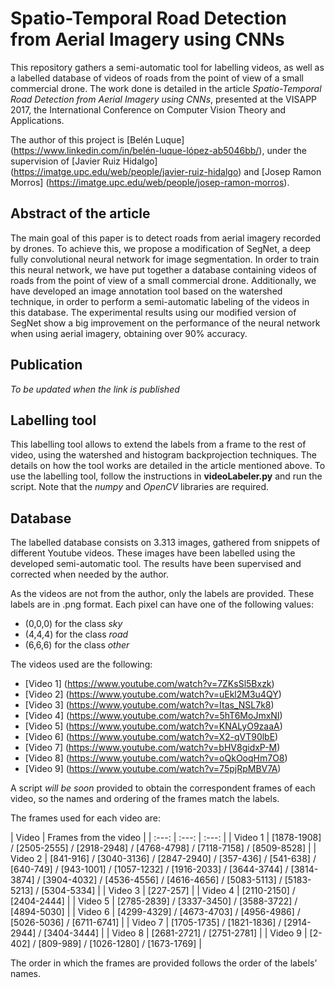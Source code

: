 # Spatio-Temporal Road Detection from Aerial Imagery using CNNs

This repository gathers a semi-automatic tool for labelling videos, as well as a labelled database of videos of roads from the point of view of a small commercial drone. The work done is detailed in the article _Spatio-Temporal Road Detection from Aerial Imagery using CNNs_, presented at the VISAPP 2017, the International Conference on Computer Vision Theory and Applications.

The author of this project is [Belén Luque] (https://www.linkedin.com/in/belén-luque-lópez-ab5046bb/), under the supervision of [Javier Ruiz Hidalgo] (https://imatge.upc.edu/web/people/javier-ruiz-hidalgo) and [Josep Ramon Morros] (https://imatge.upc.edu/web/people/josep-ramon-morros).

## Abstract of the article

The main goal of this paper is to detect roads from aerial imagery recorded by drones. To achieve this, we propose a modification of SegNet, a deep fully convolutional neural network for image segmentation. In order to train this neural network, we have put together a database containing videos of roads from the point of view of a small commercial drone. Additionally, we have developed an image annotation tool based on the watershed technique, in order to perform a semi-automatic labeling of the videos in this database. The experimental results using our modified version of SegNet show a big improvement on the performance of the neural network when using aerial imagery, obtaining over 90% accuracy.

## Publication

_To be updated when the link is published_

## Labelling tool

This labelling tool allows to extend the labels from a frame to the rest of video, using the watershed and histogram backprojection techniques. The details on how the tool works are detailed in the article mentioned above. To use the labelling tool, follow the instructions in **videoLabeler.py** and run the script. Note that the _numpy_ and _OpenCV_ libraries are required.

## Database

The labelled database consists on 3.313 images, gathered from snippets of different Youtube videos. These images have been labelled using the developed semi-automatic tool. The results have been supervised and corrected when needed by the author.

As the videos are not from the author, only the labels are provided. These labels are in .png format. Each pixel can have one of the following values:
* (0,0,0) for the class _sky_
* (4,4,4) for the class _road_
* (6,6,6) for the class _other_

The videos used are the following:
* [Video 1] (https://www.youtube.com/watch?v=7ZKsSl5Bxzk)
* [Video 2] (https://www.youtube.com/watch?v=uEkl2M3u4QY)
* [Video 3] (https://www.youtube.com/watch?v=Itas_NSL7k8)
* [Video 4] (https://www.youtube.com/watch?v=5hT6MoJmxNI)
* [Video 5] (https://www.youtube.com/watch?v=KNALyO9zaaA)
* [Video 6] (https://www.youtube.com/watch?v=X2-qVT90lbE)
* [Video 7] (https://www.youtube.com/watch?v=bHV8gidxP-M)
* [Video 8] (https://www.youtube.com/watch?v=oQkOoqHm7O8)
* [Video 9] (https://www.youtube.com/watch?v=75pjRpMBV7A)

A script _will be soon_ provided to obtain the correspondent frames of each video, so the names and ordering of the frames match the labels.

The frames used for each video are:

| Video | Frames from the video | 
| :---: | :---: | :---: |
| Video 1 | [1878-1908] / [2505-2555] / [2918-2948] / [4768-4798] / [7118-7158] / [8509-8528] | 
| Video 2 | [841-916] / [3040-3136] / [2847-2940] / [357-436] / [541-638] / [640-749] / [943-1001] / [1057-1232] / [1916-2033] / [3644-3744] / [3814-3874] / [3904-4032] / [4536-4556] / [4616-4656] / [5083-5113] / [5183-5213] / [5304-5334] | 
| Video 3 | [227-257] | 
| Video 4 | [2110-2150] / [2404-2444] | 
| Video 5 | [2785-2839] / [3337-3450] / [3588-3722] / [4894-5030] | 
| Video 6 | [4299-4329] / [4673-4703] / [4956-4986] / [5026-5036] / [6711-6741] | 
| Video 7 | [1705-1735] / [1821-1836] / [2914-2944] / [3404-3444] | 
| Video 8 | [2681-2721] / [2751-2781] | 
| Video 9 | [2-402] / [809-989] / [1026-1280] / [1673-1769] | 

The order in which the frames are provided follows the order of the labels' names.
